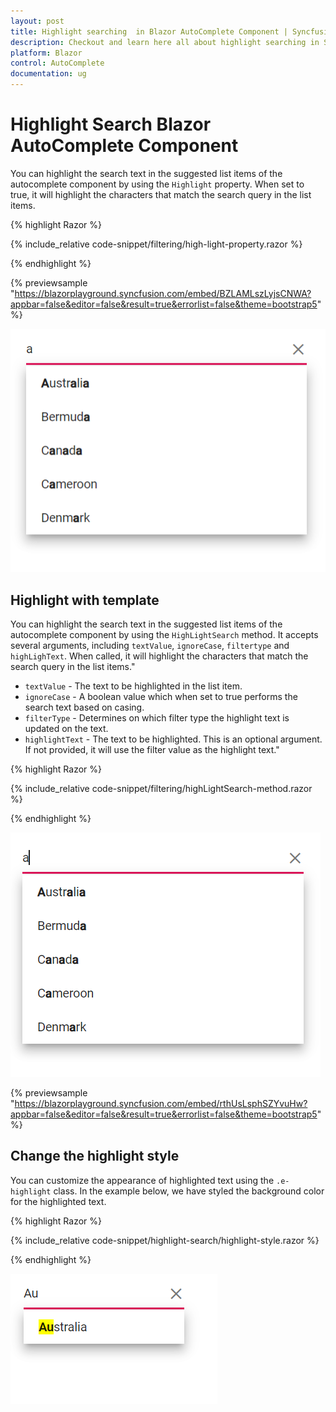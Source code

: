 ```yaml
---
layout: post
title: Highlight searching  in Blazor AutoComplete Component | Syncfusion
description: Checkout and learn here all about highlight searching in Syncfusion Blazor AutoComplete component and much more.
platform: Blazor
control: AutoComplete
documentation: ug
---
```


# Highlight Search Blazor AutoComplete Component

You can highlight the search text in the suggested list items of the autocomplete component by using the `Highlight` property. When set to true, it will highlight the characters that match the search query in the list items.

{% highlight Razor %}

{% include_relative code-snippet/filtering/high-light-property.razor %}

{% endhighlight %} 

{% previewsample "https://blazorplayground.syncfusion.com/embed/BZLAMLszLyjsCNWA?appbar=false&editor=false&result=true&errorlist=false&theme=bootstrap5" %}

![Blazor AutoComplete with highlight property](./images/filtering/blazor_autocomplete_highlight-property.png)

## Highlight with template

You can highlight the search text in the suggested list items of the autocomplete component by using the `HighLightSearch` method. It accepts several arguments, including `textValue`, `ignoreCase`, `filtertype` and `highLighText`. When called, it will highlight the characters that match the search query in the list items."

* `textValue` - The text to be highlighted in the list item.
* `ignoreCase` - A boolean value which when set to true performs the search text based on casing.
* `filterType` - Determines on which filter type the highlight text is updated on the text.
* `highlightText` - The text to be highlighted. This is an optional argument. If not provided, it will use the filter value as the highlight text."

{% highlight Razor %}

{% include_relative code-snippet/filtering/highLightSearch-method.razor %}

{% endhighlight %} 

![Blazor AutoComplete with HighLightSearch method](./images/filtering/blazor_autocomplete_highLightSearch-method.png)

{% previewsample "https://blazorplayground.syncfusion.com/embed/rthUsLsphSZYvuHw?appbar=false&editor=false&result=true&errorlist=false&theme=bootstrap5" %}

## Change the highlight style

You can customize the appearance of highlighted text using the `.e-highlight` class. In the example below, we have styled the background color for the highlighted text.

{% highlight Razor %}

{% include_relative code-snippet/highlight-search/highlight-style.razor %}

{% endhighlight %} 

![Blazor AutoComplete with HighLightSearch method](./images/highlight-search/blazor_autocomplete_highlight-style.png)
